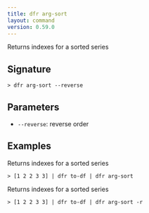 ```yaml
---
title: dfr arg-sort
layout: command
version: 0.59.0
---
```


Returns indexes for a sorted series

## Signature

```> dfr arg-sort --reverse```

## Parameters

 -  `--reverse`: reverse order

## Examples

Returns indexes for a sorted series
```shell
> [1 2 2 3 3] | dfr to-df | dfr arg-sort
```

Returns indexes for a sorted series
```shell
> [1 2 2 3 3] | dfr to-df | dfr arg-sort -r
```
